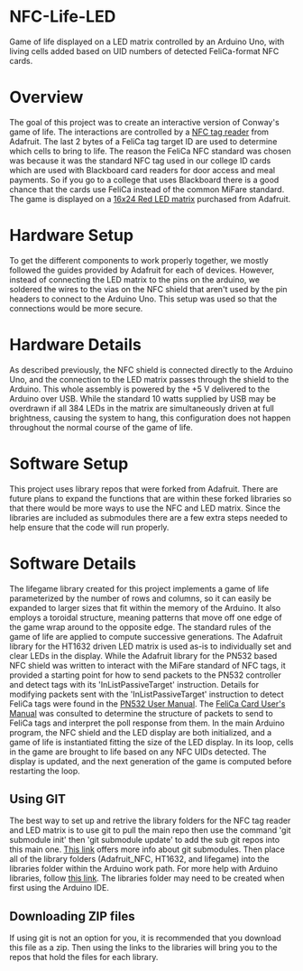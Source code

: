 NFC-Life-LED
============

Game of life displayed on a LED matrix controlled by an Arduino Uno, with living cells 
added based on UID numbers of detected FeliCa-format NFC cards.

# Overview
The goal of this project was to create an interactive version of Conway's game of life. The 
interactions are controlled by a [NFC tag reader](http://www.adafruit.com/products/789) from Adafruit. The last 2 bytes of a FeliCa tag target ID are used to determine which cells to bring to life. The 
reason the FeliCa NFC standard was chosen was because it was the standard NFC 
tag used in our college ID cards which are used with Blackboard card readers for
door access and meal payments. So if you go to a college that uses Blackboard 
there is a good chance that the cards use FeliCa instead of the common MiFare standard. The game is
displayed on a [16x24 Red LED matrix](http://www.adafruit.com/products/555) purchased from Adafruit.

# Hardware Setup
To get the different components to work properly together, we mostly followed 
the guides provided by Adafruit for each of devices. However, instead of connecting the LED
matrix to the pins on the arduino, we soldered the wires to the vias on the NFC 
shield that aren't used by the pin headers to connect to the Arduino Uno. This setup
was used so that the connections would be more secure.

# Hardware Details
As described previously, the NFC shield is connected directly to the Arduino Uno, and the connection to the LED matrix passes through the shield to the Arduino. This whole assembly is powered by the +5 V delivered to the Arduino over USB. While the standard 10 watts supplied by USB may be overdrawn if all 384 LEDs in the matrix are simultaneously driven at full brightness, causing the system to hang, this configuration does not happen throughout the normal course of the game of life.

# Software Setup
This project uses library repos that were forked from Adafruit. There are future 
plans to expand the functions that are within these forked libraries so that 
there would be more ways to use the NFC and LED matrix. Since the libraries are 
included as submodules there are a few extra steps needed to help ensure that the
code will run properly. 

# Software Details
The lifegame library created for this project implements a game of life parameterized by the number of rows and columns, so it can easily be expanded to larger sizes that fit within the memory of the Arduino. It also employs a toroidal structure, meaning patterns that move off one edge of the game wrap around to the opposite edge. The standard rules of the game of life are applied to compute successive generations.
The Adafruit library for the HT1632 driven LED matrix is used as-is to individually set and clear LEDs in the display.
While the Adafruit library for the PN532 based NFC shield was written to interact with the MiFare standard of NFC tags, it provided a starting point for how to send packets to the PN532 controller and detect tags with its 'InListPassiveTarget' instruction. Details for modifying packets sent with the 'InListPassiveTarget' instruction to detect FeliCa tags were found in the [PN532 User Manual](http://www.adafruit.com/datasheets/pn532um.pdf). The [FeliCa Card User's Manual](http://www.proxmark.org/files/Documents/13.56%20MHz%20-%20Felica/card_usersmanual_2.0.pdf) was consulted to determine the structure of packets to send to FeliCa tags and interpret the poll response from them.
In the main Arduino program, the NFC shield and the LED display are both initialized, and a game of life is instantiated fitting the size of the LED display. In its loop, cells in the game are brought to life based on any NFC UIDs detected. The display is updated, and the next generation of the game is computed before restarting the loop.

## Using GIT
The best way to set up and retrive the library folders 
for the NFC tag reader and LED matrix is to use git to pull the main repo then 
use the command 'git submodule init' then 'git submodule update' to add the sub git
repos into this main one. [This link](http://www.git-scm.com/book/en/Git-Tools-Submodules) offers more info about git submodules. Then place all of the library folders (Adafruit_NFC, HT1632, and lifegame) into the libraries 
folder within the Arduino work path. For more help with Arduino libraries, follow [this link](http://arduino.cc/en/Hacking/Libraries#.UxAniOqPL3Y). The libraries folder may need to be created when 
first using the Arduino IDE.

## Downloading ZIP files
If using git is not an option for you, it is recommended that you download this file as a zip.
Then using the links to the libraries will bring you to the repos that hold the files for each
library. 
